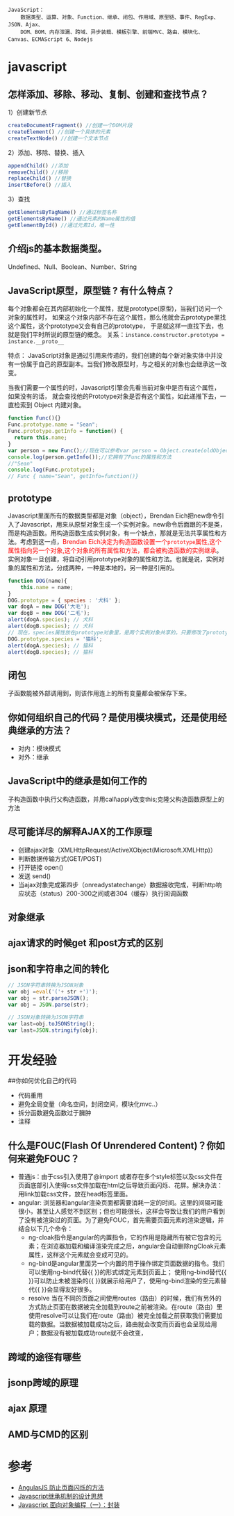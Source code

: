 ```
JavaScript：
    数据类型、运算、对象、Function、继承、闭包、作用域、原型链、事件、RegExp、JSON、Ajax、
    DOM、BOM、内存泄漏、跨域、异步装载、模板引擎、前端MVC、路由、模块化、Canvas、ECMAScript 6、Nodejs
```

# javascript
## 怎样添加、移除、移动、复制、创建和查找节点？

1）创建新节点

```js
createDocumentFragment() //创建一个DOM片段
createElement() //创建一个具体的元素
createTextNode() //创建一个文本节点
```

2）添加、移除、替换、插入

```js
appendChild() //添加
removeChild() //移除
replaceChild() //替换
insertBefore() //插入
```
3）查找

```js
getElementsByTagName() //通过标签名称
getElementsByName() //通过元素的Name属性的值
getElementById() //通过元素Id，唯一性
```

## 介绍js的基本数据类型。
Undefined、Null、Boolean、Number、String

## JavaScript原型，原型链 ? 有什么特点？

每个对象都会在其内部初始化一个属性，就是prototype(原型)，当我们访问一个对象的属性时，
如果这个对象内部不存在这个属性，那么他就会去prototype里找这个属性，这个prototype又会有自己的prototype，
于是就这样一直找下去，也就是我们平时所说的原型链的概念。
关系：`instance.constructor.prototype = instance.__proto__`

特点：
JavaScript对象是通过引用来传递的，我们创建的每个新对象实体中并没有一份属于自己的原型副本。当我们修改原型时，与之相关的对象也会继承这一改变。

当我们需要一个属性的时，Javascript引擎会先看当前对象中是否有这个属性， 如果没有的话，
就会查找他的Prototype对象是否有这个属性，如此递推下去，一直检索到 Object 内建对象。

```js
function Func(){}
Func.prototype.name = "Sean";
Func.prototype.getInfo = function() {
  return this.name;
}
var person = new Func();//现在可以参考var person = Object.create(oldObject);
console.log(person.getInfo());//它拥有了Func的属性和方法
//"Sean"
console.log(Func.prototype);
// Func { name="Sean", getInfo=function()}
```

## prototype
Javascript里面所有的数据类型都是对象（object），Brendan Eich把new命令引入了Javascript，用来从原型对象生成一个实例对象。new命令后面跟的不是类，而是构造函数。用构造函数生成实例对象，有一个缺点，那就是无法共享属性和方法。考虑到这一点，<font color='red'>Brendan Eich决定为构造函数设置一个`prototype`属性,这个属性指向另一个对象,这个对象的所有属性和方法，都会被构造函数的实例继承</font>。实例对象一旦创建，将自动引用prototype对象的属性和方法。也就是说，实例对象的属性和方法，分成两种，一种是本地的，另一种是引用的。

```js
function DOG(name){
    this.name = name;
}
DOG.prototype = { species : '犬科' };
var dogA = new DOG('大毛');
var dogB = new DOG('二毛');
alert(dogA.species); // 犬科
alert(dogB.species); // 犬科
// 现在，species属性放在prototype对象里，是两个实例对象共享的。只要修改了prototype对象，就会同时影响到两个实例对象。
DOG.prototype.species = '猫科';
alert(dogA.species); // 猫科
alert(dogB.species); // 猫科
```

## 闭包
子函数能被外部调用到，则该作用连上的所有变量都会被保存下来。
## 你如何组织自己的代码？是使用模块模式，还是使用经典继承的方法？
- 对内：模块模式
- 对外：继承

## JavaScript中的继承是如何工作的
子构造函数中执行父构造函数，并用call\apply改变this;克隆父构造函数原型上的方法
## 尽可能详尽的解释AJAX的工作原理
- 创建ajax对象（XMLHttpRequest/ActiveXObject(Microsoft.XMLHttp)）
- 判断数据传输方式(GET/POST)
- 打开链接 open()
- 发送 send()
- 当ajax对象完成第四步（onreadystatechange）数据接收完成，判断http响应状态（status）200-300之间或者304（缓存）执行回调函数

## 对象继承
## ajax请求的时候get 和post方式的区别
## json和字符串之间的转化

```js
// JSON字符串转换为JSON对象
var obj =eval('('+ str +')');
var obj = str.parseJSON();
var obj = JSON.parse(str);

// JSON对象转换为JSON字符串
var last=obj.toJSONString();
var last=JSON.stringify(obj);
```

# 开发经验
##你如何优化自己的代码
- 代码重用
- 避免全局变量（命名空间，封闭空间，模块化mvc..）
- 拆分函数避免函数过于臃肿
- 注释

## 什么是FOUC(Flash Of Unrendered Content)？你如何来避免FOUC？

- 普通js：由于css引入使用了@import 或者存在多个style标签以及css文件在页面底部引入使得css文件加载在html之后导致页面闪烁、花屏。解决办法：用link加载css文件，放在head标签里面。
- angular: 浏览器和angular渲染页面都需要消耗一定的时间。这里的间隔可能很小，甚至让人感觉不到区别；但也可能很长，这样会导致让我们的用户看到了没有被渲染过的页面。为了避免FOUC，首先需要页面元素的渲染逻辑，并结合以下几个命令：
    - ng-cloak指令是angular的内置指令，它的作用是隐藏所有被它包含的元素；在浏览器加载和编译渲染完成之后，angular会自动删除ngCloak元素属性，这样这个元素就会变成可见的。
    - ng-bind是angular里面另一个内置的用于操作绑定页面数据的指令。我们可以使用ng-bind代替{{ }}的形式绑定元素到页面上； 使用ng-bind替代{{  }}可以防止未被渲染的{{ }}就展示给用户了，使用ng-bind渲染的空元素替代{{ }}会显得友好很多。
    - resolve 当在不同的页面之间使用routes（路由）的时候，我们有另外的方式防止页面在数据被完全加载到route之前被渲染。在route（路由）里使用resolve可以让我们在route（路由）被完全加载之前获取我们需要加载的数据。当数据被加载成功之后，路由就会改变而页面也会呈现给用户；数据没有被加载成功route就不会改变，

## 跨域的途径有哪些

## jsonp跨域的原理

## ajax 原理

## AMD与CMD的区别

# 参考

- [AngularJS 防止页面闪烁的方法](http://my.oschina.net/tanweijie/blog/295255?fromerr=NyGjeQMy)
- [Javascript继承机制的设计思想](http://www.ruanyifeng.com/blog/2011/06/designing_ideas_of_inheritance_mechanism_in_javascript.html)
- [Javascript 面向对象编程（一）：封装](http://www.ruanyifeng.com/blog/2010/05/object-oriented_javascript_encapsulation.html)
